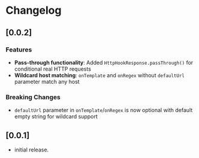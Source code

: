 # Changelog

## [0.0.2]

### Features
* **Pass-through functionality**: Added `HttpHookResponse.passThrough()` for conditional real HTTP requests
* **Wildcard host matching**: `onTemplate` and `onRegex` without `defaultUrl` parameter match any host  

### Breaking Changes
* `defaultUrl` parameter in `onTemplate`/`onRegex` is now optional with default empty string for wildcard support

## [0.0.1]

* initial release.